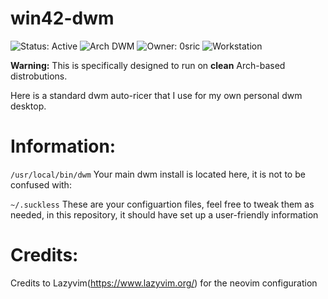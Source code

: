 # win42-dwm


![Status: Active](https://img.shields.io/badge/Status-Active-brightgreen?style=flat-square) ![Arch DWM](https://img.shields.io/badge/Arch-DWM-blue?style=flat-square) ![Owner: 0sric](https://img.shields.io/badge/Owner-0sric-yellow?style=flat-square) ![Workstation](https://img.shields.io/badge/Workstation-red?style=flat-square)

**Warning:** This is specifically designed to run on **clean** Arch-based distrobutions.

Here is a standard dwm auto-ricer that I use for my own personal dwm desktop.

# Information:  

`/usr/local/bin/dwm`
Your main dwm install is located here, it is not to be confused with:

`~/.suckless`
These are your configuartion files, feel free to tweak them as needed, in this repository, it should have set up a user-friendly information

# Credits:

Credits to Lazyvim(https://www.lazyvim.org/) for the neovim configuration


